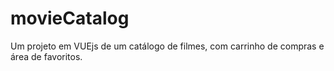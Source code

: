 # movieCatalog
Um projeto em VUEjs de um catálogo de filmes, com carrinho de compras e área de favoritos.
